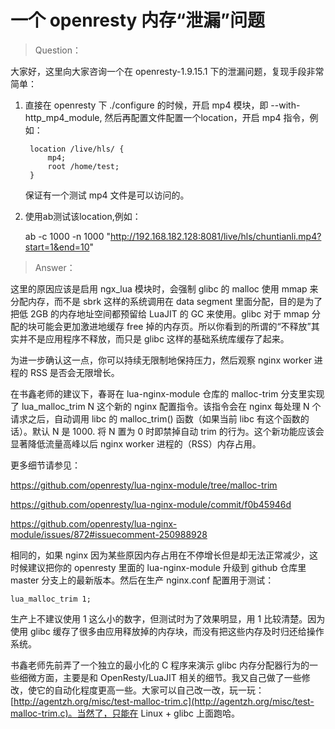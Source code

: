 # 一个 openresty 内存“泄漏”问题

> Question：

大家好，这里向大家咨询一个在 openresty-1.9.15.1 下的泄漏问题，复现手段非常简单：

1. 直接在 openresty 下 ./configure 的时候，开启 mp4 模块，即 --with-http_mp4_module, 然后再配置文件配置一个location，开启 mp4 指令，例如：

        location /live/hls/ {
            mp4;
            root /home/test;
        }

    保证有一个测试 mp4 文件是可以访问的。

2. 使用ab测试该location,例如：

    ab -c 1000 -n 1000 "http://192.168.182.128:8081/live/hls/chuntianli.mp4?start=1&end=10"

> Answer：

这里的原因应该是启用 ngx_lua 模块时，会强制 glibc 的 malloc 使用 mmap 来分配内存，而不是 sbrk 这样的系统调用在 data segment 里面分配，目的是为了把低 2GB 的内存地址空间都预留给 LuaJIT 的 GC 来使用。glibc 对于 mmap 分配的块可能会更加激进地缓存 free 掉的内存页。所以你看到的所谓的“不释放”其实并不是应用程序不释放，而只是 glibc 这样的基础系统库缓存了起来。

为进一步确认这一点，你可以持续无限制地保持压力，然后观察 nginx worker 进程的 RSS 是否会无限增长。

在书鑫老师的建议下，春哥在 lua-nginx-module 仓库的 malloc-trim 分支里实现了 lua_malloc_trim N 这个新的 nginx 配置指令。该指令会在 nginx 每处理 N 个请求之后，自动调用 libc 的 malloc_trim() 函数（如果当前 libc 有这个函数的话）。默认 N 是 1000. 将 N 置为 0 时即禁掉自动 trim 的行为。这个新功能应该会显著降低流量高峰以后 nginx worker 进程的（RSS）内存占用。

更多细节请参见：

https://github.com/openresty/lua-nginx-module/tree/malloc-trim

https://github.com/openresty/lua-nginx-module/commit/f0b45946d

https://github.com/openresty/lua-nginx-module/issues/872#issuecomment-250988928

相同的，如果 nginx 因为某些原因内存占用在不停增长但是却无法正常减少，这时候建议把你的 openresty 里面的 lua-nginx-module 升级到 github 仓库里 master 分支上的最新版本。然后在生产 nginx.conf 配置用于测试：

    lua_malloc_trim 1;

生产上不建议使用 1 这么小的数字，但测试时为了效果明显，用 1 比较清楚。因为使用 glibc 缓存了很多由应用释放掉的内存块，而没有把这些内存及时归还给操作系统。

书鑫老师先前弄了一个独立的最小化的 C 程序来演示 glibc 内存分配器行为的一些细微方面，主要是和 OpenResty/LuaJIT 相关的细节。我又自己做了一些修改，使它的自动化程度更高一些。大家可以自己改一改，玩一玩：[http://agentzh.org/misc/test-malloc-trim.c](http://agentzh.org/misc/test-malloc-trim.c)。当然了，只能在 Linux + glibc 上面跑哈。




